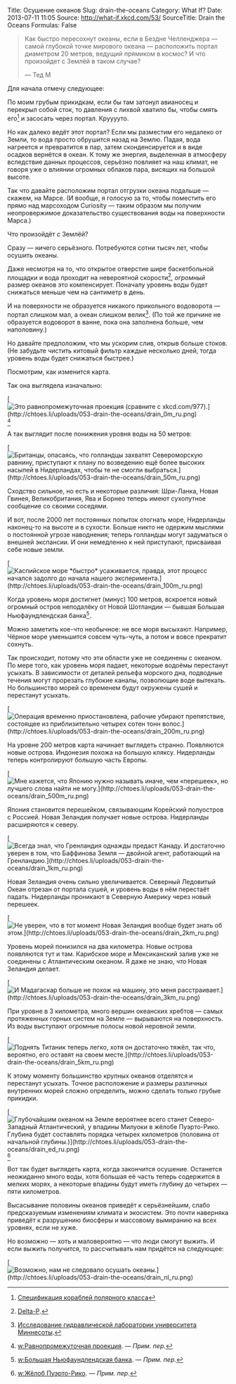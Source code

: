 Title: Осушение океанов
Slug: drain-the-oceans
Category: What If?
Date: 2013-07-11 11:05
Source: http://what-if.xkcd.com/53/
SourceTitle: Drain the Oceans
Formulas: False

> Как быстро пересохнут океаны, если в Бездне Челленджера — самой глубокой точке мирового океана — расположить портал диаметром 20 метров, ведущий прямиком в космос? И что произойдет с Землёй в таком случае?
> 
> — Тед М

Для начала отмечу следующее:

По моим грубым прикидкам, если бы там затонул авианосец и перекрыл собой сток, то давления с лихвой хватило бы, чтобы смять его[^1] и засосать через портал. Крууууто.

Но как далеко ведёт этот портал? Если мы разместим его недалеко от Земли, то вода просто обрушится назад на Землю. Падая, вода нагреется и превратится в пар, затем сконденсируется и в виде осадков вернётся в океан. К тому же энергия, выделенная в атмосферу вследствие данных процессов, серьёзно повлияет на наш климат, не говоря уже о влиянии огромных облаков пара, висящих на большой высоте.

Так что давайте расположим портал отгрузки океана подальше — скажем, на Марсе. (И вообще, я голосую за то, чтобы поместить его прямо над марсоходом Curiosity — таким образом мы получим неопровержимое доказательство существования воды на поверхности Марса.)

Что произойдёт с Землёй?

Сразу — ничего серьёзного. Потребуются сотни тысяч лет, чтобы осушить океаны.

Даже несмотря на то, что открытое отверстие шире баскетбольной площадки и вода проходит на невероятной скорости[^2], _огромный_ размер океанов это компенсирует. Поначалу уровень воды будет снижаться меньше чем на сантиметр в день.

И на поверхности не образуется никакого прикольного водоворота — портал слишком мал, а океан слишком велик[^3]. (По той же причине не образуется водоворот в ванне, пока она заполнена больше, чем наполовину.)

Но давайте предположим, что мы ускорим слив, открыв больше стоков. (Не забудьте чистить китовый фильтр каждые несколько дней, тогда уровень воды будет снижаться быстрее.)

Посмотрим, как изменится карта.

Так она выглядела изначально:

[![](http://chtoes.li/uploads/053-drain-the-oceans/drain_0m_full_ru.png "Это равнопромежуточная проекция (сравните с xkcd.com/977).](http://chtoes.li/uploads/053-drain-the-oceans/drain_0m_ru.png)")[^4]

А так выглядит после понижения уровня воды на 50 метров:

[![](http://chtoes.li/uploads/053-drain-the-oceans/drain_50m_full_ru.png "Британцы, опасаясь, что голландцы захватят Североморскую равнину, приступают к плану по возведению ещё более высоких насыпей в Нидерландах, чтобы те не смогли выбраться.](http://chtoes.li/uploads/053-drain-the-oceans/drain_50m_ru.png)")

Сходство сильное, но есть и некоторые различия: Шри-Ланка, Новая Гвинея, Великобритания, Ява и Борнео теперь имеют сухопутное сообщение со своими соседями.

И вот, после 2000 лет постоянных попыток отогнать море, Нидерланды наконец-то на высоте и в сухости. Больше никто не одержим мыслями о постоянной угрозе наводнения; теперь голландцы могут задуматься о внешней экспансии. И они немедленно к ней приступают, присваивая себе новые земли.

[![](http://chtoes.li/uploads/053-drain-the-oceans/drain_100m_full_ru.png "Каспийское море *быстро* усаживается, правда, этот процесс начался задолго до начала нашего эксперимента.](http://chtoes.li/uploads/053-drain-the-oceans/drain_100m_ru.png)")

Когда уровень моря достигнет (минус) 100 метров, вскроется новый огромный остров неподалёку от Новой Шотландии — бывшая Большая Ньюфаундлендская банка[^5].

Можно заметить кое-что необычное: не все моря высыхают. Например, Чёрное море уменьшится совсем чуть-чуть, а потом и вовсе прекратит сохнуть.

Так происходит, потому что эти области уже не соединены с океаном. По мере того, как уровень моря падает, некоторые водоёмы перестанут усыхать. В зависимости от деталей рельефа морского дна, подводные течения могут прорезать глубокие каналы, позволющие воде вытекать. Но большинство морей со временем будут окружены сушей и перестанут усыхать.

[![](http://chtoes.li/uploads/053-drain-the-oceans/drain_200m_full_ru.png "Операция временно приостановлена, рабочие убирают препятствие, состоящее из приблизительно четырех сотен тонн волос.](http://chtoes.li/uploads/053-drain-the-oceans/drain_200m_ru.png)")

На уровне 200 метров карта начинает выглядеть странно. Появляются новые острова. Индонезия похожа на большую кляксу. Нидерланды теперь контролируют большую часть Европы.

[![](http://chtoes.li/uploads/053-drain-the-oceans/drain_500m_full_ru.png "Мне кажется, что Японию нужно называть иначе, чем «перешеек», но лучшего слова найти не могу.](http://chtoes.li/uploads/053-drain-the-oceans/drain_500m_ru.png)")

Япония становится перешейком, связывающим Корейский полуостров с Россией. Новая Зеландия получает новые острова. Нидерланды расширяются к северу.

[![](http://chtoes.li/uploads/053-drain-the-oceans/drain_1km_full_ru.png "Всегда знал, что Гренландия однажды предаст Канаду. И достаточно уверен в том, что Баффинова Земля — двойной агент, работающий на Гренландию.](http://chtoes.li/uploads/053-drain-the-oceans/drain_1km_ru.png)")

Новая Зеландия очень сильно увеличивается. Северный Ледовитый Океан отрезан от портала сушей, и уровень воды в нём перестаёт падать. Нидерланды проникают в Северную Америку через новый перешеек.

[![](http://chtoes.li/uploads/053-drain-the-oceans/drain_2km_full_ru.png "Не уверен, что в тот момент Новая Зеландия вообще будет знать об этом.](http://chtoes.li/uploads/053-drain-the-oceans/drain_2km_ru.png)")

Уровень морей понизился на два километра. Новые острова появляются тут и там. Карибское море и Мексиканский залив уже не соединены с Атлантическим океаном. Я даже не знаю, _что_ Новая Зеландия делает.

[![](http://chtoes.li/uploads/053-drain-the-oceans/drain_3km_full_ru.png "И Мадагаскар больше не похож на машину, это меня расстраивает.](http://chtoes.li/uploads/053-drain-the-oceans/drain_3km_ru.png)")

При уровне в 3 километра, много вершин океанских хребтов — самых протяженных горных систем на Земле — вырываются на поверхность. Из воды выступают огромные полосы новой неровной земли.

[![](http://chtoes.li/uploads/053-drain-the-oceans/drain_5km_full_ru.png "Поднять Титаник теперь легко, хотя он достаточно тяжёл, так что, вероятно, его оставят на своем месте.](http://chtoes.li/uploads/053-drain-the-oceans/drain_5km_ru.png)")

К этому моменту большинство крупных океанов отделятся и перестанут усыхать. Точное расположение и размеры различных внутренних морей сложно определить, можно сделать только грубые прикидки.

[![](http://chtoes.li/uploads/053-drain-the-oceans/drain_ed_full_ru.png "Глубочайшим океаном на Земле вероятнее всего станет Северо-Западный Атлантический, у впадины Милуоки в жёлобе Пуэрто-Рико. Глубина будет составлять порядка четырех километров (половина от начальной глубины.)](http://chtoes.li/uploads/053-drain-the-oceans/drain_ed_ru.png)")[^6]

Вот так будет выглядеть карта, когда закончится осушение. Останется неожиданно много воды, хотя большая её часть теперь содержится в мелких морях, а некоторые впадины будут иметь глубину до четырех — пяти километров.

Высасывание половины океанов приведёт к серьёзнейшим, слабо предсказуемым изменениям климата и экосистем. Это почти наверняка приведёт к разрушению биосферы и массовому вымиранию на всех уровнях, если не хуже.

Но возможно — хоть и маловероятно — что люди смогут выжить. И если выжить получится, то рассчитывать нам придётся на следующее:

[![](http://chtoes.li/uploads/053-drain-the-oceans/drain_nl_full_ru.png "Возможно, нам не следовало осушать океаны.](http://chtoes.li/uploads/053-drain-the-oceans/drain_nl_ru.png)")

[^1]: [Спецификация кораблей полярного класса](http://www.iacs.org.uk/document/public/Publications/Unified_requirements/PDF/UR_I_pdf410.pdf)
[^2]: [Delta-P](http://xkcd.com/969/).
[^3]: [Исследование гидравлической лаборатории университета Миннесоты](http://www.leg.state.mn.us/docs/pre2003/other/840235.pdf).
[^4]: [w:Равнопромежуточная проекция](http://ru.wikipedia.org/wiki/Равнопромежуточная_проекция). — *Прим. пер.*
[^5]: [w:Большая Ньюфаундлендская банка](http://ru.wikipedia.org/wiki/Большая_Ньюфаундлендская_банка). — *Прим. пер.*
[^6]: [w:Жёлоб Пуэрто-Рико](http://ru.wikipedia.org/wiki/Пуэрто-Рико_(жёлоб)). — *Прим. пер.*
